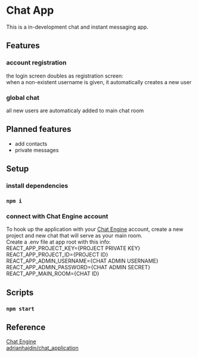 # Chat App
This is a in-development chat and instant messaging app.


## Features
### account registration
  the login screen doubles as registration screen:  
  when a non-existent username is given, it automatically creates a new user
### global chat
  all new users are automaticaly added to main chat room

## Planned features
- add contacts
- private messages

## Setup
### install dependencies
### `npm i`

### connect with Chat Engine account
To hook up the application with your [Chat Engine](https://chatengine.io/) account, create a new project and new chat that will serve as your main room.  
Create a .env file at app root with this info:  
REACT_APP_PROJECT_KEY={PROJECT PRIVATE KEY}  
REACT_APP_PROJECT_ID={PROJECT ID}  
REACT_APP_ADMIN_USERNAME={CHAT ADMIN USERNAME}  
REACT_APP_ADMIN_PASSWORD={CHAT ADMIN SECRET}   
REACT_APP_MAIN_ROOM={CHAT ID}  

## Scripts

### `npm start`

## Reference
[Chat Engine](https://chatengine.io/)  
[adrianhajdin/chat_application](https://github.com/adrianhajdin/chat_application)
